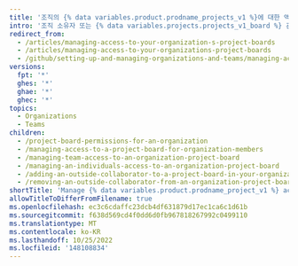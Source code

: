 ```yaml
---
title: '조직의 {% data variables.product.prodname_projects_v1 %}에 대한 액세스 관리'
intro: '조직 소유자 또는 {% data variables.projects.projects_v1_board %} 관리자는 조직 구성원, 팀 및 외부 협력자에게 조직 소유의 {% data variables.projects.projects_v1_boards %}에 대한 다양한 수준의 액세스 권한을 부여할 수 있습니다.'
redirect_from:
  - /articles/managing-access-to-your-organization-s-project-boards
  - /articles/managing-access-to-your-organizations-project-boards
  - /github/setting-up-and-managing-organizations-and-teams/managing-access-to-your-organizations-project-boards
versions:
  fpt: '*'
  ghes: '*'
  ghae: '*'
  ghec: '*'
topics:
  - Organizations
  - Teams
children:
  - /project-board-permissions-for-an-organization
  - /managing-access-to-a-project-board-for-organization-members
  - /managing-team-access-to-an-organization-project-board
  - /managing-an-individuals-access-to-an-organization-project-board
  - /adding-an-outside-collaborator-to-a-project-board-in-your-organization
  - /removing-an-outside-collaborator-from-an-organization-project-board
shortTitle: 'Manage {% data variables.product.prodname_project_v1 %} access'
allowTitleToDifferFromFilename: true
ms.openlocfilehash: ec3c6cdaffc23dcb4df631879d17ec1ca6c1d61b
ms.sourcegitcommit: f638d569cd4f0dd6d0fb967818267992c0499110
ms.translationtype: MT
ms.contentlocale: ko-KR
ms.lasthandoff: 10/25/2022
ms.locfileid: '148108834'
---
```


